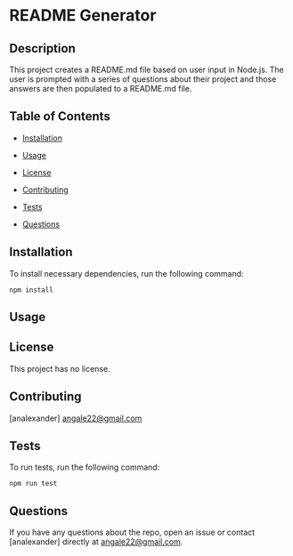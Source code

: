 # README Generator

## Description

This project creates a README.md file based on user input in Node.js. The user is prompted with a series of questions about their project and those answers are then populated to a README.md file.

## Table of Contents

* [Installation](#Installation)

* [Usage](#Usage)

* [License](#License)

* [Contributing](#Contributing)

* [Tests](#Tests)

* [Questions](#Questions)

## Installation

To install necessary dependencies, run the following command: 
````
npm install
````

## Usage



## License

This project has no license.

## Contributing

[analexander] angale22@gmail.com

## Tests

To run tests, run the following command: 
````
npm run test
````

## Questions

If you have any questions about the repo, open an issue or contact [analexander] directly at angale22@gmail.com.